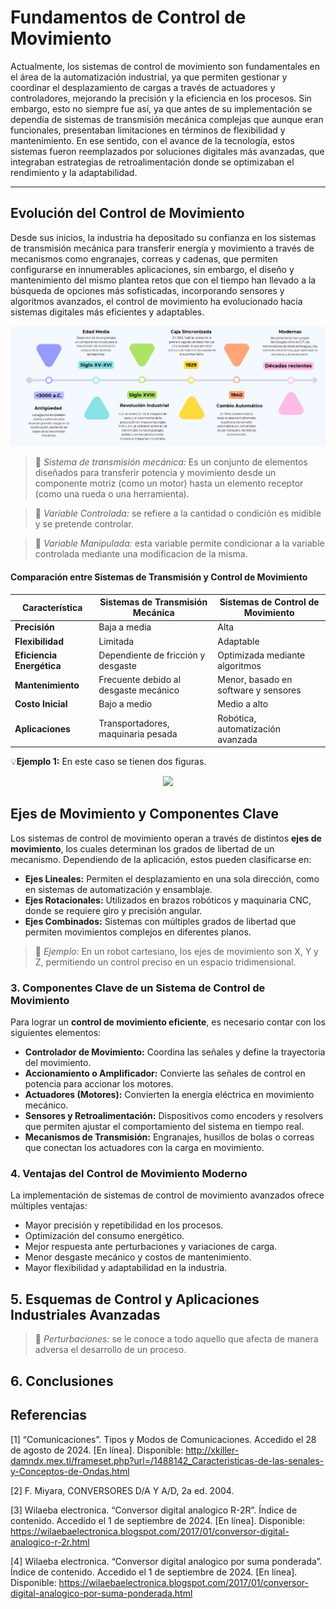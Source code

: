 # Fundamentos de Control de Movimiento
Actualmente, los sistemas de control de movimiento son fundamentales en el área de la automatización industrial, ya que permiten gestionar y coordinar el desplazamiento de cargas a través de actuadores y controladores, mejorando la precisión y la eficiencia en los procesos. Sin embargo, esto no siempre fue así, ya que antes de su implementación se dependía de sistemas de transmisión mecánica complejas que aunque eran funcionales, presentaban limitaciones en términos de flexibilidad y mantenimiento. En ese sentido, con el avance de la tecnología, estos sistemas fueron reemplazados por soluciones digitales más avanzadas, que integraban estrategias de retroalimentación donde se optimizaban el rendimiento y la adaptabilidad. 

---
## Evolución del Control de Movimiento
Desde sus inicios, la industria ha depositado su confianza  en los sistemas de transmisión mecánica para transferir energía y movimiento a través de mecanismos como engranajes, correas y cadenas, que permiten configurarse en innumerables aplicaciones, sin embargo, el diseño y mantenimiento del mismo plantea retos que con el tiempo han llevado a la búsqueda de opciones más sofisticadas, incorporando sensores y algoritmos avanzados, el control de movimiento ha evolucionado hacia sistemas digitales más eficientes y adaptables.

<p align="center">
  <img src="https://github.com/Evellyn27/Apuntes-Control-de-Movimiento/blob/e5c78494079f45b4aca660a2ef2e218f0795a500/Imagenes/Evolucion.png">
</p>

>🔑 *Sistema de transmisión mecánica:* Es un conjunto de elementos diseñados para transferir potencia y movimiento desde un componente motriz (como un motor) hasta un elemento receptor (como una rueda o una herramienta). 

>🔑 *Variable Controlada:* se refiere a la cantidad o condición es midible y  se pretende controlar.

>🔑 *Variable Manipulada:* esta variable permite condicionar a la variable controlada mediante una modificacion de la misma.

#### Comparación entre Sistemas de Transmisión y Control de Movimiento
| Característica              | Sistemas de Transmisión Mecánica | Sistemas de Control de Movimiento |
|----------------------------|--------------------------------|--------------------------------|
| **Precisión**              | Baja a media                  | Alta                          |
| **Flexibilidad**           | Limitada                      | Adaptable                      |
| **Eficiencia Energética**  | Dependiente de fricción y desgaste | Optimizada mediante algoritmos |
| **Mantenimiento**          | Frecuente debido al desgaste mecánico | Menor, basado en software y sensores |
| **Costo Inicial**          | Bajo a medio                   | Medio a alto                   |
| **Aplicaciones**           | Transportadores, maquinaria pesada | Robótica, automatización avanzada |

💡**Ejemplo 1:** En este caso se tienen dos figuras. 

<p align="center">
  <img src="https://motorkote.com.co/wp-content/uploads/2022/06/Sistema-de-transmisio%CC%81n-2.gif">
</p>

## Ejes de Movimiento y Componentes Clave

Los sistemas de control de movimiento operan a través de distintos **ejes de movimiento**, los cuales determinan los grados de libertad de un mecanismo. Dependiendo de la aplicación, estos pueden clasificarse en:

- **Ejes Lineales:** Permiten el desplazamiento en una sola dirección, como en sistemas de automatización y ensamblaje.
- **Ejes Rotacionales:** Utilizados en brazos robóticos y maquinaria CNC, donde se requiere giro y precisión angular.
- **Ejes Combinados:** Sistemas con múltiples grados de libertad que permiten movimientos complejos en diferentes planos.


> 🔑 *Ejemplo:* En un robot cartesiano, los ejes de movimiento son X, Y y Z, permitiendo un control preciso en un espacio tridimensional.

### 3. Componentes Clave de un Sistema de Control de Movimiento

Para lograr un **control de movimiento eficiente**, es necesario contar con los siguientes elementos:

- **Controlador de Movimiento:** Coordina las señales y define la trayectoria del movimiento.
- **Accionamiento o Amplificador:** Convierte las señales de control en potencia para accionar los motores.
- **Actuadores (Motores):** Convierten la energía eléctrica en movimiento mecánico.
- **Sensores y Retroalimentación:** Dispositivos como encoders y resolvers que permiten ajustar el comportamiento del sistema en tiempo real.
- **Mecanismos de Transmisión:** Engranajes, husillos de bolas o correas que conectan los actuadores con la carga en movimiento.


### 4. Ventajas del Control de Movimiento Moderno

La implementación de sistemas de control de movimiento avanzados ofrece múltiples ventajas:

- Mayor precisión y repetibilidad en los procesos.
- Optimización del consumo energético.
- Mejor respuesta ante perturbaciones y variaciones de carga.
- Menor desgaste mecánico y costos de mantenimiento.
- Mayor flexibilidad y adaptabilidad en la industria.

## 5. Esquemas de Control y Aplicaciones Industriales Avanzadas

>🔑 *Perturbaciones:* se le conoce a todo aquello que afecta de manera adversa el desarrollo de un proceso.
## 6. Conclusiones

## Referencias
[1] “Comunicaciones”. Tipos y Modos de Comunicaciones. Accedido el 28 de agosto de 2024. [En línea]. Disponible: http://xkiller-damndx.mex.tl/frameset.php?url=/1488142_Caracteristicas-de-las-senales-y-Conceptos-de-Ondas.html

[2] F. Miyara, CONVERSORES D/A Y A/D, 2a ed. 2004.

[3] Wilaeba electronica. “Conversor digital analogico R-2R”. Índice de contenido. Accedido el 1 de septiembre de 2024. [En línea]. Disponible: https://wilaebaelectronica.blogspot.com/2017/01/conversor-digital-analogico-r-2r.html

[4] Wilaeba electronica. “Conversor digital analogico por suma ponderada”. Índice de contenido. Accedido el 1 de septiembre de 2024. [En línea]. Disponible: https://wilaebaelectronica.blogspot.com/2017/01/conversor-digital-analogico-por-suma-ponderada.html











